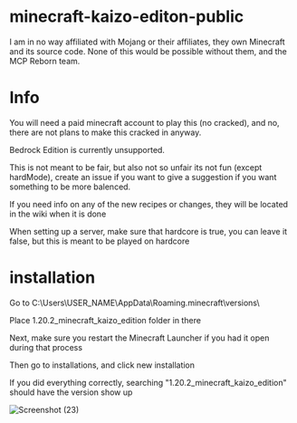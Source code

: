 # minecraft-kaizo-editon-public

I am in no way affiliated with Mojang or their affiliates, they own Minecraft and its source code. None of this would be possible without them, and the MCP Reborn team.


# Info

You will need a paid minecraft account to play this (no cracked), and no, there are not plans to make this cracked in anyway.

Bedrock Edition is currently unsupported.

This is not meant to be fair, but also not so unfair its not fun (except hardMode), create an issue if you want to give a suggestion if you want something to be more balenced.

If you need info on any of the new recipes or changes, they will be located in the wiki when it is done

When setting up a server, make sure that hardcore is true, you can leave it false, but this is meant to be played on hardcore


# installation

Go to C:\Users\USER_NAME\AppData\Roaming\.minecraft\versions\

Place 1.20.2_minecraft_kaizo_edition folder in there

Next, make sure you restart the Minecraft Launcher if you had it open during that process

Then go to installations, and click new installation

If you did everything correctly, searching "1.20.2_minecraft_kaizo_edition" should have the version show up

![Screenshot (23)](https://github.com/archerv123456/minecraft-kaizo-editon-public/assets/87618338/6def97c3-6705-4b4f-8106-c53585d05269)
